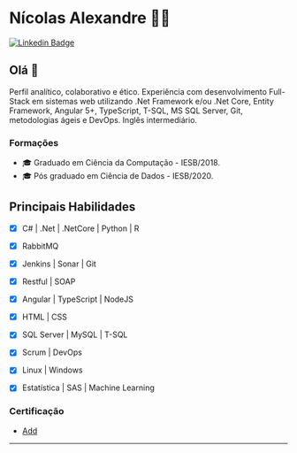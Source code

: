 # Nícolas Alexandre 👨‍💻


[![Linkedin Badge](https://img.shields.io/badge/-LinkedIn-blue?style=flat-square&logo=Linkedin&logoColor=white&link=https://www.linkedin.com/in/nasp/)](https://www.linkedin.com/in/nasp/)


## Olá 👋

Perfil analítico, colaborativo e ético. Experiência com desenvolvimento Full-Stack em sistemas web utilizando .Net Framework e/ou .Net Core, Entity Framework, Angular 5+, TypeScript, T-SQL, MS SQL Server, Git, metodologias ágeis e DevOps. Inglês intermediário. 


### Formações
- 🎓 Graduado em Ciência da Computação - IESB/2018.
- 🎓 Pós graduado em Ciência de Dados - IESB/2020.

## Principais Habilidades
- [x] C# | .Net | .NetCore | Python | R 
- [x] RabbitMQ 
- [x] Jenkins | Sonar | Git
- [x] Restful | SOAP
- [x] Angular | TypeScript | NodeJS 
- [x] HTML | CSS
- [x] SQL Server | MySQL | T-SQL
- [x] Scrum | DevOps
- [x] Linux | Windows
- [x] Estatística | SAS | Machine Learning 


### Certificação
- [ Add
](https://drive.google.com)


---
